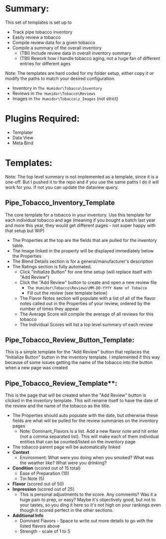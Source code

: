# **Summary**:
This set of templates is set up to
- Track pipe tobacco inventory
- Easily review a tobacco
- Compile review data for a given tobacco
- Compile a summary of the overall inventory
	- (TBI) Include review data in overall inventory summary
	- (TBI) Rework how I handle tobacco aging, not a huge fan of different entries for different ages

Note: The templates are hard coded for my folder setup, either copy it or modify the paths to match your desired configuration.
- Inventory in `The Humidor\Tobacco\Inventory`
- Reviews in `The Humidor\Tobacco\Reviews`
- Images in `The Humidor\Tobacco\z_Images` (not strict)
# **Plugins Required**:
- Templater
- Data View
- Meta Bind
# **Templates**:
Note: The top level summary is not implemented as a template, since it is a one-off. But I pushed it to the repo and if you use the same paths I do it will work for you. If not you can update the dataview query.
## **Pipe_Tobacco_Inventory_Template**
The core template for a tobacco in your inventory. Use this template for each individual tobacco and age (meaning if you bought a batch last year and more this year, they would get different pages - not super happy with that setup but WiP) 
- The Properties at the top are the fields that are pulled for the inventory table.
- The Image linked in the property will be displayed immediately below the Properties
- The Blend Details section is for a general/manufacturer's description
- The Ratings section is fully automated. 
	- Click "Initialize Button" for one time setup (will replace itself with "Add Review")
	- Click the "Add Review" button to create and open a new review file
		- `The Humidor\Tobacco\Reviews\MM-DD-YYYY Name of Tobacco`
		- Fill out the review (see template below)
	- The Flavor Notes section will populate with a list of all of the flavor notes called out in the Properties of your review, ordered by the number of times they appear
	- The Average Score will compile the average of all reviews for this tobacco
	- The Individual Scores will list a top level summary of each review
## **Pipe_Tobacco_Review_Button_Template**:
This is a simple template for the "Add Review" button that replaces the "Initialize Button" button in the inventory template. I implemented it this way because of some issues getting the name of the tobacco into the button when a new page was created
## Pipe_Tobacco_Review_Template**:
This is the page that will be created when the "Add Review" button is clicked in the inventory template. This will rename itself to have the date of the review and the name of the tobacco as the title.
- The Properties should auto populate with the date, but otherwise these fields are what will be pulled for the review summaries on the inventory pages
	- Note: Dominant_Flavors is a list. Add a new flavor note and hit enter (not a comma separated list). This will make each of them individual entities that can be counted/listed on the inventory page
- The tobacco parent page will be automatically linked
- **Context** 
	- Environment: What were you doing when you smoked? What was the weather like? What were you drinking?
- **Condition** (scored out of 15 total)
	- Ease of Preparation (10)
	- Tin Note (5)
- **Flavor** (scored out of 50)
- **Impression** (scored out of 25)
	- This is personal adjustments to the score. Any comments? Was it a huge pain to prep, or easy? Maybe it's objectively good, but not to your tastes, so you ding it here so it's not high on your rankings even though it scored perfect in the other sections.
- **Additional Info**
	- Dominant Flavors - Space to write out more details to go with the listed flavors above
	- Strength - scale of 1 to 5